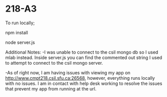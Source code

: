 # 218-A3
To run locally;

npm install

node server.js

Additional Notes:
-I was unable to connect to the csil mongo db so I used mlab instead. Inside server.js you can find the commented out string I used to attempt to connect to the csil mongo server.

-As of right now, I am having issues with viewing my app on http://www.cmpt218.csil.sfu.ca:26568, however, everything runs locally with no issues. I am in contact with help desk working to resolve the issues that prevent my app from running at the url.
